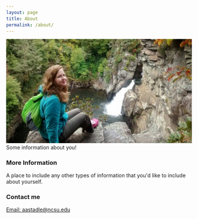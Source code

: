 ```yaml
---
layout: page
title: About
permalink: /about/
---
```

![](https://raw.githubusercontent.com/akoncsugit/akoncsugit.github.io/master/images/aboutmephoto.jpg)
Some information about you!

### More Information

A place to include any other types of information that you'd like to include about yourself.

### Contact me

[Email: aastadle@ncsu.edu](mailto:aastadle@ncsu.edu)
